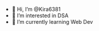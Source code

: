 - 👋 Hi, I’m @Kira6381
- 👀 I’m interested in DSA
- 🌱 I’m currently learning Web Dev

<!---
Kira6381/Kira6381 is a ✨ special ✨ repository because its `README.md` (this file) appears on your GitHub profile.
You can click the Preview link to take a look at your changes.
--->
